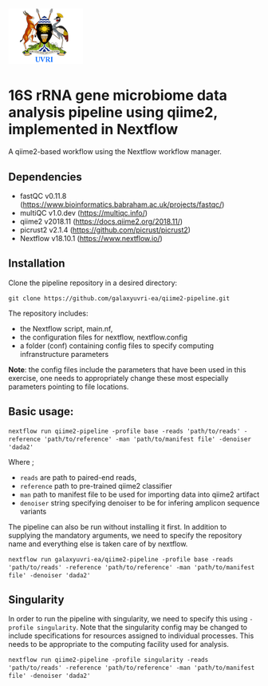 # ![galaxyuvri-ea/qiime2-pipeline](/assets/uvrilogo.png)

# 16S rRNA gene microbiome data analysis pipeline using qiime2, implemented in Nextflow

A qiime2-based workflow using the Nextflow workflow manager.

## Dependencies

* fastQC v0.11.8 (https://www.bioinformatics.babraham.ac.uk/projects/fastqc/) 
* multiQC v1.0.dev (https://multiqc.info/)
* qiime2 v2018.11 (https://docs.qiime2.org/2018.11/) 
* picrust2 v2.1.4 (https://github.com/picrust/picrust2)
* Nextflow v18.10.1 (https://www.nextflow.io/)

## Installation

Clone the pipeline repository in a desired directory:

```
git clone https://github.com/galaxyuvri-ea/qiime2-pipeline.git
```

The repository includes:

* the Nextflow script, main.nf,
* the configuration files for nextflow, nextflow.config
* a folder (conf) containing config files to specify computing infranstructure parameters

**Note**: the config files include the parameters that have been used in this exercise, one needs to appropriately change these most especially parameters pointing to file locations.

## Basic usage:

```
nextflow run qiime2-pipeline -profile base -reads 'path/to/reads' -reference 'path/to/reference' -man 'path/to/manifest file' -denoiser 'dada2' 
```
Where ;
* `reads` are path to paired-end reads, 
* `reference` path to pre-trained qiime2 classifier
* `man` path to manifest file to be used for importing data into qiime2 artifact
* `denoiser` string specifying denoiser to be for infering amplicon sequence variants

The pipeline can also be run without installing it first. In addition to supplying the mandatory arguments, we need to specify the repository name and everything else is taken care of by nextflow.

```
nextflow run galaxyuvri-ea/qiime2-pipeline -profile base -reads 'path/to/reads' -reference 'path/to/reference' -man 'path/to/manifest file' -denoiser 'dada2' 
```

## Singularity

In order to run the pipeline with singularity, we need to specify this using `-profile singularity`. Note that the singularity config may be changed to include specifications for resources assigned to individual processes. This needs to be appropriate to the computing facility used for analysis.

```
nextflow run qiime2-pipeline -profile singularity -reads 'path/to/reads' -reference 'path/to/reference' -man 'path/to/manifest file' -denoiser 'dada2' 
```
